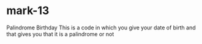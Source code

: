 # mark-13
Palindrome Birthday
This is a code in which you give your date of birth and that gives you that it is a palindrome or not

